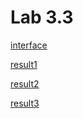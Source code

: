 # Lab 3.3

[interface][]

[result1][]

[result2][]

[result3][]

[interface]: https://github.com/...
[result1]: https://github.com/...
[result2]: https://github.com/...
[result3]: https://github.com/...
